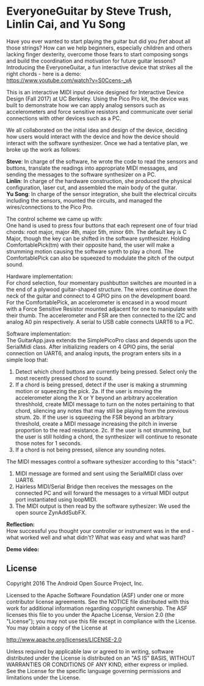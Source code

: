 EveryoneGuitar by Steve Trush, Linlin Cai, and Yu Song
=====================================
Have you ever wanted to start playing the guitar but did you <i>fret</i> about all those strings? How can we help beginners, especially children and others lacking finger dexterity, overcome those fears to start composing songs and build the coordination and motivation for future guitar lessons?  
Introducing the EveryoneGuitar, a fun interactive device that strikes all the right chords - here is a demo: <br>
https://www.youtube.com/watch?v=S0Ccens-_vA

This is an interactive MIDI input device designed for Interactive Device Design (Fall 2017) at UC Berkeley. Using the Pico Pro kit, the device was built to demonstrate how we can apply analog sensors such as accelerometers and force sensitive resistors and communicate over serial connections with other devices such as a PC.

We all collaborated on the initial idea and design of the device, deciding how users would interact with the device and how the device should interact with the software synthesizer. Once we had a tentative plan, we broke up the work as follows:

<b>Steve</b>: In charge of the software, he wrote the code to read the sensors and buttons, translate the readings into appropriate MIDI messages, and sending the messages to the software synthesizer on a PC.<br> 
<b>Linlin</b>: In charge of the hardware construction, she produced the physical configuration, laser cut, and assembled the main body of the guitar.</br>
<b>Yu Song</b>: In charge of the sensor integration, she built the electrical circuits including the sensors, mounted the circuits, and managed the wires/connections to the Pico Pro.<br>

The control scheme we came up with:<br>
One hand is used to press four buttons that each represent one of four triad chords: root major, major 4th, major 5th, minor 6th. The default key is C Major, though the key can be shifted in the software synthesizer. Holding ComfortablePick(tm) with their opposite hand, the user will make a strumming motion causing the software synth to play a chord. The ComfortablePick can also be squeezed to modulate the pitch of the output sound.

Hardware implementation:<br>
For chord selection, four momentary pushbutton switches are mounted in a the end of a plywood guitar-shaped structure. The wires continue down the neck of the guitar and connect to 4 GPIO pins on the development board. For the ComfortablePick, an accelerometer is encased in a wood mount with a Force Sensitive Resistor mounted adjacent for one to manipulate with their thumb. The accelerometer and FSR are then connected to the I2C and analog A0 pin respectively. A serial to USB cable connects UART6 to a PC. 

Software implementation:<br>
The GuitarApp.java extends the SimplePicoPro class and depends upon the SerialMidi class. After initializing readers on 4 GPIO pins, the serial connection on UART6, and analog inputs, the program enters sits in a simple loop that:
1. Detect which chord buttons are currently being pressed. Select only the most recently pressed chord to sound.
2. If a chord is being pressed, detect if the user is making a strumming motion or squeezing the pick.
    2a. If the user is moving the accelerometer along the X or Y beyond an arbitrary acceleration threshhold, create MIDI message to turn on the notes pertaining to that chord, silencing any notes that may still be playing from the previous strum. 
    2b. If the user is squeezing the FSR beyond an arbitrary threshold, create a MIDI message increasing the pitch in inverse proportion to the read resistance. 
    2c. If the user is not strumming, but the user is still holding a chord, the synthesizer will continue to resonate those notes for 1 seconds.
3. If a chord is not being pressed, silence any sounding notes.

The MIDI messages control a software sythesizer according to this "stack":
1. MIDI message are formed and sent using the SerialMIDI class over UART6. 
2. Hairless MIDI/Serial Bridge then receives the messages on the connected PC and will forward the messages to a virtual MIDI output port instantiated using loopMIDI.
3. The MIDI output is then read by the software sythesizer: We used the open source ZynAddSubFX.
 

<b>Reflection:</b><br> 
How successful you thought your controller or instrument was in the end - what worked well and what didn't? What was easy and what was hard?

<b>Demo video:</b> 


License
-------

Copyright 2016 The Android Open Source Project, Inc.

Licensed to the Apache Software Foundation (ASF) under one or more contributor
license agreements.  See the NOTICE file distributed with this work for
additional information regarding copyright ownership.  The ASF licenses this
file to you under the Apache License, Version 2.0 (the "License"); you may not
use this file except in compliance with the License.  You may obtain a copy of
the License at

  http://www.apache.org/licenses/LICENSE-2.0

Unless required by applicable law or agreed to in writing, software
distributed under the License is distributed on an "AS IS" BASIS, WITHOUT
WARRANTIES OR CONDITIONS OF ANY KIND, either express or implied.  See the
License for the specific language governing permissions and limitations under
the License.
